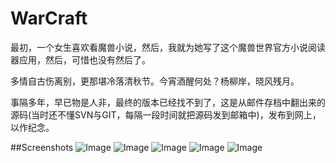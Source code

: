 # WarCraft

最初，一个女生喜欢看魔兽小说，然后，我就为她写了这个魔兽世界官方小说阅读器应用，然后，可惜也没有然后了。

多情自古伤离别，更那堪冷落清秋节。今宵酒醒何处？杨柳岸，晓风残月。

事隔多年，早已物是人非，最终的版本已经找不到了，这是从邮件存档中翻出来的源码(当时还不懂SVN与GIT，每隔一段时间就把源码发到邮箱中)，发布到网上，以作纪念。

##Screenshots
![Image](https://github.com/mutsinghua/WarCraft/blob/master/172321290253201176.jpg)
![Image](https://github.com/mutsinghua/WarCraft/blob/master/268117679672500424.jpg)
![Image](https://github.com/mutsinghua/WarCraft/blob/master/52208471179009264.jpg)
![Image](https://github.com/mutsinghua/WarCraft/blob/master/617038780739832198.jpg)
![Image](https://github.com/mutsinghua/WarCraft/blob/master/849442886501359435.jpg)
